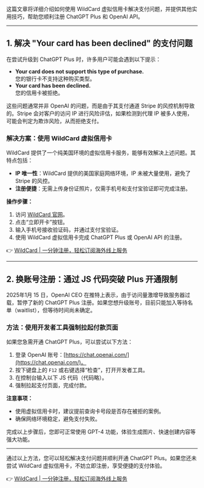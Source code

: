 这篇文章将详细介绍如何使用 WildCard 虚拟信用卡解决支付问题，并提供其他实用技巧，帮助您顺利注册 ChatGPT Plus 和 OpenAI API。

---

## 1. 解决 "Your card has been declined" 的支付问题

在尝试升级到 ChatGPT Plus 时，许多用户可能会遇到以下提示：

- **Your card does not support this type of purchase.**  
  您的银行卡不支持这种购买类型。
- **Your card has been declined.**  
  您的信用卡被拒绝。

这些问题通常并非 OpenAI 的问题，而是由于其支付通道 Stripe 的风控机制导致的。Stripe 会对客户的访问 IP 进行风险评估，如果检测到代理 IP 被多人使用，可能会判定为欺诈风险，从而拒绝支付。

### 解决方案：使用 WildCard 虚拟信用卡

WildCard 提供了一个纯美国环境的虚拟信用卡服务，能够有效解决上述问题。其特点包括：

- **IP 唯一性**：WildCard 提供的美国家庭网络环境，IP 未被大量使用，避免了 Stripe 的风控。
- **注册便捷**：无需上传身份证照片，仅需手机号和支付宝验证即可完成注册。

**操作步骤：**

1. 访问 [WildCard 官网](https://bit.ly/bewildcard)。
2. 点击“立即开卡”按钮。
3. 输入手机号接收验证码，并通过支付宝验证。
4. 使用 WildCard 虚拟信用卡完成 ChatGPT Plus 或 OpenAI API 的注册。

👉 [WildCard | 一分钟注册，轻松订阅海外线上服务](https://bit.ly/bewildcard)

---

## 2. 换账号注册：通过 JS 代码突破 Plus 开通限制

2025年1月 15 日，OpenAI CEO 在推特上表示，由于访问量激增导致服务器过载，暂停了新的 ChatGPT Plus 注册。如果您想升级账号，目前只能加入等待名单（waitlist），但等待时间尚未确定。

### 方法：使用开发者工具强制拉起付款页面

如果您急需开通 ChatGPT Plus，可以尝试以下方法：

1. 登录 OpenAI 账号：[https://chat.openai.com/](https://chat.openai.com/)。
2. 按下键盘上的 `F12` 或右键选择“检查”，打开开发者工具。
3. 在控制台输入以下 JS 代码（代码略）。
4. 强制拉起支付页面，完成付款。

**注意事项：**

- 使用虚拟信用卡时，建议提前查询卡号段是否存在被拒的案例。
- 确保网络环境稳定，避免支付失败。

完成以上步骤后，您即可正常使用 GPT-4 功能，体验生成图片、快速创建内容等强大功能。

---

通过以上方法，您可以轻松解决支付问题并顺利开通 ChatGPT Plus。如果您还未尝试 WildCard 虚拟信用卡，不妨立即注册，享受便捷的支付体验。

👉 [WildCard | 一分钟注册，轻松订阅海外线上服务](https://bit.ly/bewildcard)
